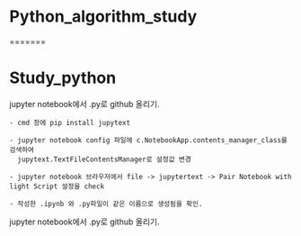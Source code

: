 # Python_algorithm_study
=======
# Study_python



jupyter notebook에서 .py로 github 올리기.

    - cmd 창에 pip install jupytext

    - jupyter notebook config 파일에 c.NotebookApp.contents_manager_class를 검색하여
      jupytext.TextFileContentsManager로 설정값 변경
      
    - jupyter notebook 브라우저에서 file -> jupytertext -> Pair Notebook with light Script 설정을 check

    - 작성한 .ipynb 와 .py파일이 같은 이름으로 생성됨을 확인.

jupyter notebook에서 .py로 github 올리기.
